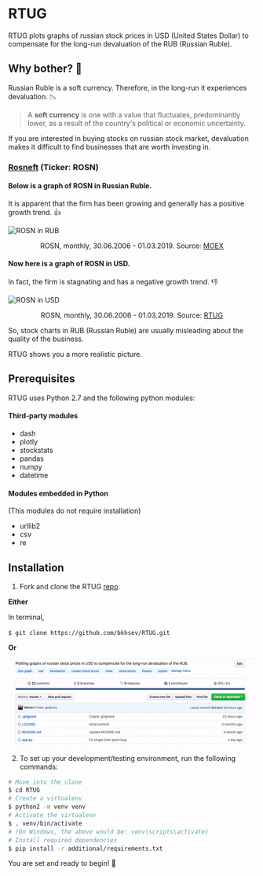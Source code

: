 # RTUG
RTUG plots graphs of russian stock prices in USD (United States Dollar) to compensate for the long-run devaluation of the RUB (Russian Ruble).

## Why bother?  :grimacing:
Russian Ruble is a soft currency. Therefore, in the long-run it experiences devaluation. :chart_with_downwards_trend:	

> A **soft currency** is one with a value that fluctuates, predominantly lower, as a result of the country's political or economic uncertainty. 

If you are interested in buying stocks on russian stock market, devaluation makes it difficult to find businesses that are worth investing in.

### [Rosneft](https://en.wikipedia.org/wiki/Rosneft "Wikipedia") (Ticker: ROSN)

#### Below is a graph of ROSN in Russian Ruble. 
It is apparent that the firm has been growing and generally has a positive growth trend. :+1:
 
![ROSN in RUB](https://user-images.githubusercontent.com/40441761/53830852-65f86c80-3f94-11e9-82b7-0f12ccdd5ac7.png)

<p align="center"> ROSN, monthly, 30.06.2006 - 01.03.2019. Source: <a href="https://www.moex.com/ru/issue.aspx?board=TQBR&code=ROSN">MOEX</a></p>

#### Now here is a graph of ROSN in USD.
In fact, the firm is stagnating and has a negative growth trend. :-1: 
 
![ROSN in USD](https://user-images.githubusercontent.com/40441761/53831077-f636b180-3f94-11e9-8784-9193e1738786.png)
<p align="center"> ROSN, monthly, 30.06.2006 - 01.03.2019. Source: <a href="https://github.com/bkhsev/RTUG">RTUG</a></p>
 

So, stock charts in RUB (Russian Ruble) are usually misleading about the quality of the business. 

RTUG shows you a more realistic picture.
 
## Prerequisites
RTUG uses Python 2.7 and the following python modules:

#### Third-party modules
- dash
- plotly
- stockstats
- pandas 
- numpy
- datetime

#### Modules embedded in Python
(This modules do not require installation)
- urllib2 
- csv
- re


## Installation

1. Fork and clone the RTUG [repo](https://github.com/bkhsev/RTUG).

**Either**

In terminal,

`$ git clone https://github.com/bkhsev/RTUG.git`
 
 **Or**
 
 ![The GIF is not here today :()](additional/README_FILES/clone.gif)
 
 
 2. To set up your development/testing environment, run the following commands:
 
 ``` bash
# Move into the clone
$ cd RTUG
# Create a virtualenv
$ python2 -m venv venv
# Activate the virtualenv
$ . venv/bin/activate
# (On Windows, the above would be: venv\scripts\activate)
# Install required dependencies
$ pip install -r additional/requirements.txt
 ```
 
 You are set and ready to begin! :rocket:
